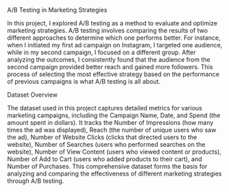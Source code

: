 A/B Testing in Marketing Strategies

In this project, I explored A/B testing as a method to evaluate and optimize marketing strategies. A/B testing involves comparing the results of two different approaches to determine which one performs better.
For instance, when I initiated my first ad campaign on Instagram, I targeted one audience, while in my second campaign, I focused on a different group.
After analyzing the outcomes, I consistently found that the audience from the second campaign provided better reach and gained more followers.
This process of selecting the most effective strategy based on the performance of previous campaigns is what A/B testing is all about.

Dataset Overview

The dataset used in this project captures detailed metrics for various marketing campaigns, including the Campaign Name, Date, and Spend (the amount spent in dollars).
It tracks the Number of Impressions (how many times the ad was displayed), Reach (the number of unique users who saw the ad), Number of Website Clicks (clicks that directed users to the website),
Number of Searches (users who performed searches on the website), Number of View Content (users who viewed content or products), Number of Add to Cart (users who added products to their cart),
and Number of Purchases. This comprehensive dataset forms the basis for analyzing and comparing the effectiveness of different marketing strategies through A/B testing.

